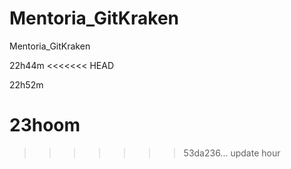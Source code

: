 # Mentoria_GitKraken
Mentoria_GitKraken

22h44m
<<<<<<< HEAD

22h52m

23hoom
=======
>>>>>>> 53da236...  update hour
